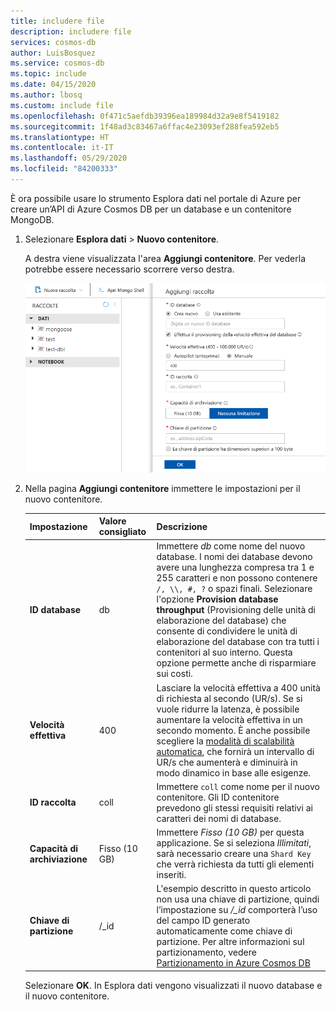 ```yaml
---
title: includere file
description: includere file
services: cosmos-db
author: LuisBosquez
ms.service: cosmos-db
ms.topic: include
ms.date: 04/15/2020
ms.author: lbosq
ms.custom: include file
ms.openlocfilehash: 0f471c5aefdb39396ea189984d32a9e8f5419182
ms.sourcegitcommit: 1f48ad3c83467a6ffac4e23093ef288fea592eb5
ms.translationtype: HT
ms.contentlocale: it-IT
ms.lasthandoff: 05/29/2020
ms.locfileid: "84200333"
---
```

È ora possibile usare lo strumento Esplora dati nel portale di Azure per creare un’API di Azure Cosmos DB per un database e un contenitore MongoDB. 

1. Selezionare **Esplora dati** > **Nuovo contenitore**. 
    
    A destra viene visualizzata l'area **Aggiungi contenitore**. Per vederla potrebbe essere necessario scorrere verso destra.

    ![Esplora dati nel portale di Azure, riquadro Aggiungi contenitore](./media/cosmos-db-create-collection/azure-cosmosdb-mongodb-data-explorer.png)

2. Nella pagina **Aggiungi contenitore** immettere le impostazioni per il nuovo contenitore.

    |Impostazione|Valore consigliato|Descrizione
    |---|---|---|
    |**ID database**|db|Immettere *db* come nome del nuovo database. I nomi dei database devono avere una lunghezza compresa tra 1 e 255 caratteri e non possono contenere `/, \\, #, ?` o spazi finali. Selezionare l'opzione **Provision database throughput** (Provisioning delle unità di elaborazione del database) che consente di condividere le unità di elaborazione del database con tra tutti i contenitori al suo interno. Questa opzione permette anche di risparmiare sui costi. |
    |**Velocità effettiva**|400|Lasciare la velocità effettiva a 400 unità di richiesta al secondo (UR/s). Se si vuole ridurre la latenza, è possibile aumentare la velocità effettiva in un secondo momento. È anche possibile scegliere la [modalità di scalabilità automatica](https://docs.microsoft.com/azure/cosmos-db/provision-throughput-autoscale), che fornirà un intervallo di UR/s che aumenterà e diminuirà in modo dinamico in base alle esigenze.| 
    |**ID raccolta**|coll|Immettere `coll` come nome per il nuovo contenitore. Gli ID contenitore prevedono gli stessi requisiti relativi ai caratteri dei nomi di database.|
    |**Capacità di archiviazione**|Fisso (10 GB)|Immettere *Fisso (10 GB)* per questa applicazione. Se si seleziona *Illimitati*, sarà necessario creare una `Shard Key` che verrà richiesta da tutti gli elementi inseriti.|
    |**Chiave di partizione**| /_id| L'esempio descritto in questo articolo non usa una chiave di partizione, quindi l’impostazione su */_id* comporterà l’uso del campo ID generato automaticamente come chiave di partizione. Per altre informazioni sul partizionamento, vedere [Partizionamento in Azure Cosmos DB](https://docs.microsoft.com/azure/cosmos-db/partitioning-overview)|
        
    Selezionare **OK**. In Esplora dati vengono visualizzati il nuovo database e il nuovo contenitore.
